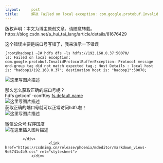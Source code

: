 ```yaml
---
layout:     post
title:      解决 Failed on local exception: com.google.protobuf.InvalidProtocolBufferException: Protocol message
---
```

<div id="article_content" class="article_content clearfix csdn-tracking-statistics" data-pid="blog" data-mod="popu_307" data-dsm="post">
								<div class="article-copyright">
					版权声明：本文为博主原创文章，请随意转载。					https://blog.csdn.net/a_hui_tai_lang/article/details/81676429				</div>
								            <div id="content_views" class="markdown_views prism-atom-one-dark">
							<!-- flowchart 箭头图标 勿删 -->
							<svg xmlns="http://www.w3.org/2000/svg" style="display: none;"><path stroke-linecap="round" d="M5,0 0,2.5 5,5z" id="raphael-marker-block" style="-webkit-tap-highlight-color: rgba(0, 0, 0, 0);"></path></svg>
							<p>这个错误主要是端口号写错了，我来演示一下错误</p>
<pre><code>[root@hadoop1 ~]# hdfs dfs -ls hdfs://192.168.0.37:50070/
ls: Failed on local exception: com.google.protobuf.InvalidProtocolBufferException: Protocol message end-group tag did not match expected tag.; Host Details : local host is: "hadoop1/192.168.0.37"; destination host is: "hadoop1":50070;
</code></pre>
<p><img src="https://img-blog.csdn.net/20180815104736598" alt="这里写图片描述"></p>
<p>那么怎么获取正确的端口号呢？<br>
hdfs getconf -confKey <a href="http://fs.default.name" rel="nofollow">fs.default.name</a><br>
<img src="https://img-blog.csdn.net/20180815104918200" alt="这里写图片描述"><br>
获取正确的端口号就可以正常访问hdfs啦！<br>
<img src="https://img-blog.csdn.net/20180815104804159" alt="这里写图片描述"></p>
<p>微信公众号:程序国度<br>
<img src="https://img-blog.csdn.net/201810231038032" alt="在这里插入图片描述"></p>

            </div>
						<link href="https://csdnimg.cn/release/phoenix/mdeditor/markdown_views-9e5741c4b9.css" rel="stylesheet">
                </div>